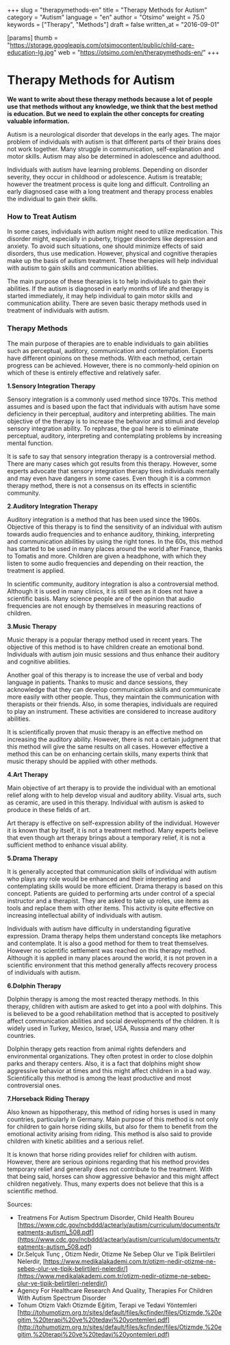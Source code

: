 +++
slug = "therapymethods-en"
title = "Therapy Methods for Autism"
category = "Autism"
language = "en"
author = "Otsimo"
weight = 75.0
keywords = ["Therapy", "Methods"]
draft = false
written_at = "2016-09-01"

[params]
thumb = "https://storage.googleapis.com/otsimocontent/public/child-care-education-lg.jpg"
web = "https://otsimo.com/en/therapymethods-en/"
+++

# Therapy Methods for Autism

**We want to write about these therapy methods because a lot of people use that methods without any knowledge, we think that the best method is education. But we need to explain the other concepts for creating valuable information.**

Autism is a neurological disorder that develops in the early ages. The major problem of individuals with autism is that different parts of their brains does not work together. Many struggle in communication, self-explanation and motor skills. Autism may also be determined in adolescence and adulthood.

Individuals with autism have learning problems. Depending on disorder severity, they occur in childhood or adolescence. Autism is treatable; however the treatment process is quite long and difficult. Controlling an early diagnosed case with a long treatment and therapy process enables the individual to gain their skills.

### How to Treat Autism

In some cases, individuals with autism might need to utilize medication. This disorder might, especially in puberty, trigger disorders like depression and anxiety. To avoid such situations, one should minimize effects of said disorders, thus use medication. However, physical and cognitive therapies make up the basis of autism treatment. These therapies will help individual with autism to gain skills and communication abilities.

The main purpose of these therapies is to help individuals to gain their abilities. If the autism is diagnosed in early months of life and therapy is started immediately, it may help individual to gain motor skills and communication ability. There are seven basic therapy methods used in treatment of individuals with autism.

### Therapy Methods

The main purpose of therapies are to enable individuals to gain abilities such as perceptual, auditory, communication and contemplation.  Experts have different opinions on these methods. With each method, certain progress can be achieved. However, there is no commonly-held opinion on which of these is entirely effective and relatively safer.

**1.Sensory Integration Therapy**

Sensory integration is a commonly used method since 1970s. This method assumes and is based upon the fact that individuals with autism have some deficiency in their perceptual, auditory and interpreting abilities. The main objective of the therapy is to increase the behavior and stimuli and develop sensory integration ability. To rephrase, the goal here is to eliminate perceptual, auditory, interpreting and contemplating problems by increasing mental function.

It is safe to say that sensory integration therapy is a controversial method. There are many cases which got results from this therapy. However, some experts advocate that sensory integration therapy tires individuals mentally and may even have dangers in some cases. Even though it is a common therapy method, there is not a consensus on its effects in scientific community.

**2.Auditory Integration Therapy**

Auditory integration is a method that has been used since the 1960s. Objective of this therapy is to find the sensitivity of an individual with autism towards audio frequencies and to enhance auditory, thinking, interpreting and communication abilities by using the right tones. In the 60s, this method has started to be used in many places around the world after France, thanks to Tomatis and more. Children are given a headphone, with which they listen to some audio frequencies and depending on their reaction, the treatment is applied.

In scientific community, auditory integration is also a controversial method. Although it is used in many clinics, it is still seen as it does not have a scientific basis. Many science people are of the opinion that audio frequencies are not enough by themselves in measuring reactions of children.

**3.Music Therapy**

Music therapy is a popular therapy method used in recent years. The objective of this method is to have children create an emotional bond. Individuals with autism join music sessions and thus enhance their auditory and cognitive abilities.

Another goal of this therapy is to increase the use of verbal and body language in patients. Thanks to music and dance sessions, they acknowledge that they can develop communication skills and communicate more easily with other people. Thus, they maintain the communication with therapists or their friends. Also, in some therapies, individuals are required to play an instrument. These activities are considered to increase auditory abilities.

It is scientifically proven that music therapy is an effective method on increasing the auditory ability. However, there is not a certain judgment that this method will give the same results on all cases. However effective a method this can be on enhancing certain skills, many experts think that music therapy should be applied with other methods.

**4.Art Therapy**

Main objective of art therapy is to provide the individual with an emotional relief along with to help develop visual and auditory ability. Visual arts, such as ceramic, are used in this therapy. Individual with autism is asked to produce in these fields of art.

Art therapy is effective on self-expression ability of the individual.  However it is known that by itself, it is not a treatment method. Many experts believe that even though art therapy brings about a temporary relief, it is not a sufficient method to enhance visual ability.

**5.Drama Therapy**

It is generally accepted that communication skills of individual with autism who plays any role would be enhanced and their interpreting and contemplating skills would be more efficient. Drama therapy is based on this concept. Patients are guided to performing arts under control of a special instructor and a therapist. They are asked to take up roles, use items as tools and replace them with other items. This activity is quite effective on increasing intellectual ability of individuals with autism.

Individuals with autism have difficulty in understanding figurative expression. Drama therapy helps them understand concepts like metaphors and contemplate. It is also a good method for them to treat themselves. However no scientific settlement was reached on this therapy method. Although it is applied in many places around the world, it is not proven in a scientific environment that this method generally affects recovery process of individuals with autism.

**6.Dolphin Therapy**

Dolphin therapy is among the most reacted therapy methods. In this therapy, children with autism are asked to get into a pool with dolphins. This is believed to be a good rehabilitation method that is accepted to positively affect communication abilities and social developments of the children. It is widely used in Turkey, Mexico, Israel, USA, Russia and many other countries.

Dolphin therapy gets reaction from animal rights defenders and environmental organizations. They often protest in order to close dolphin parks and therapy centers. Also, it is a fact that dolphins might show aggressive behavior at times and this might affect children in a bad way. Scientifically this method is among the least productive and most controversial ones.

**7.Horseback Riding Therapy**

Also known as hippotherapy, this method of riding horses is used in many countries, particularly in Germany. Main purpose of this method is not only for children to gain horse riding skills, but also for them to benefit from the emotional activity arising from riding. This method is also said to provide children with kinetic abilities and a serious relief.

It is known that horse riding provides relief for children with autism. However, there are serious opinions regarding that his method provides temporary relief and generally does not contribute to the treatment. With that being said, horses can show aggressive behavior and this might affect children negatively. Thus, many experts does not believe that this is a scientific method.

Sources:

- Treatmens For Autism Spectrum Disorder, Child Health Boureu [https://www.cdc.gov/ncbddd/actearly/autism/curriculum/documents/treatments-autism\_508.pdf](https://www.cdc.gov/ncbddd/actearly/autism/curriculum/documents/treatments-autism_508.pdf)
-  Dr.Selçuk Tunç  , Otizm Nedir, Otizme Ne Sebep Olur ve Tipik Belirtileri Nelerdir, [https://www.medikalakademi.com.tr/otizm-nedir-otizme-ne-sebep-olur-ve-tipik-belirtileri-nelerdir/](https://www.medikalakademi.com.tr/otizm-nedir-otizme-ne-sebep-olur-ve-tipik-belirtileri-nelerdir/)
-  Agency For Healthcare Research And Quality,  Therapies For Children With Autism Spectrum Disorder
-  Tohum Otizm Vakfı  Otizmde Eğitim, Terapi ve Tedavi Yöntemleri [http://tohumotizm.org.tr/sites/default/files/kcfinder/files/Otizmde,%20egitim,%20terapi%20ve%20tedavi%20yontemleri.pdf](http://tohumotizm.org.tr/sites/default/files/kcfinder/files/Otizmde,%20egitim,%20terapi%20ve%20tedavi%20yontemleri.pdf)
